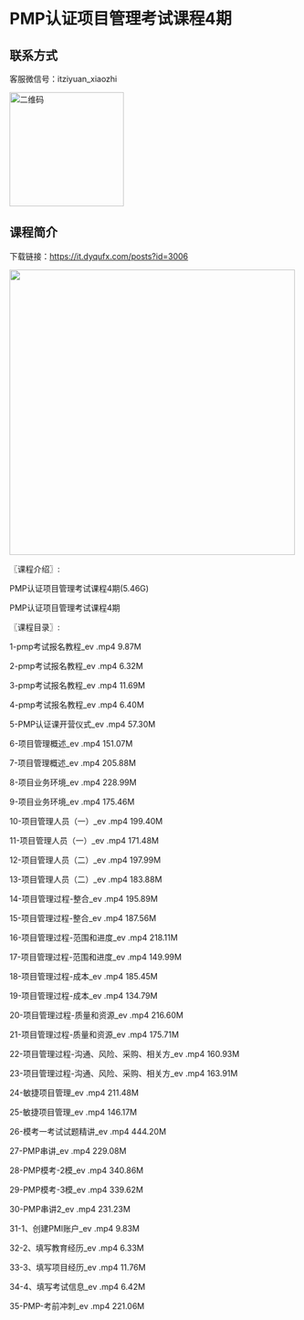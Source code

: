 # PMP认证项目管理考试课程4期

## 联系方式

客服微信号：itziyuan_xiaozhi

<img src="https://ziyuanyun.oss-cn-guangzhou.aliyuncs.com/common/20240614073449/666b82192834a.jpg" width="200" height="200" alt="二维码">

## 课程简介

下载链接：https://it.dyqufx.com/posts?id=3006

<img src="https://ziyuanyun.oss-cn-guangzhou.aliyuncs.com/yun/20240515184912/66449328a4a7e.jpg" width="500" alt="">

  〖课程介绍〗:

 PMP认证项目管理考试课程4期(5.46G)

 PMP认证项目管理考试课程4期



 〖课程目录〗:

 1-pmp考试报名教程_ev .mp4 9.87M

 2-pmp考试报名教程_ev .mp4 6.32M

 3-pmp考试报名教程_ev .mp4 11.69M

 4-pmp考试报名教程_ev .mp4 6.40M

 5-PMP认证课开营仪式_ev .mp4 57.30M

 6-项目管理概述_ev .mp4 151.07M

 7-项目管理概述_ev .mp4 205.88M

 8-项目业务环境_ev .mp4 228.99M

 9-项目业务环境_ev .mp4 175.46M

 10-项目管理人员（一）_ev .mp4 199.40M

 11-项目管理人员（一）_ev .mp4 171.48M

 12-项目管理人员（二）_ev .mp4 197.99M

 13-项目管理人员（二）_ev .mp4 183.88M

 14-项目管理过程-整合_ev .mp4 195.89M

 15-项目管理过程-整合_ev .mp4 187.56M

 16-项目管理过程-范围和进度_ev .mp4 218.11M

 17-项目管理过程-范围和进度_ev .mp4 149.99M

 18-项目管理过程-成本_ev .mp4 185.45M

 19-项目管理过程-成本_ev .mp4 134.79M

 20-项目管理过程-质量和资源_ev .mp4 216.60M

 21-项目管理过程-质量和资源_ev .mp4 175.71M

 22-项目管理过程-沟通、风险、采购、相关方_ev .mp4 160.93M

 23-项目管理过程-沟通、风险、采购、相关方_ev .mp4 163.91M

 24-敏捷项目管理_ev .mp4 211.48M

 25-敏捷项目管理_ev .mp4 146.17M

 26-模考一考试试题精讲_ev .mp4 444.20M

 27-PMP串讲_ev .mp4 229.08M

 28-PMP模考-2模_ev .mp4 340.86M

 29-PMP模考-3模_ev .mp4 339.62M

 30-PMP串讲2_ev .mp4 231.23M

 31-1、创建PMI账户_ev .mp4 9.83M

 32-2、填写教育经历_ev .mp4 6.33M

 33-3、填写项目经历_ev .mp4 11.76M

 34-4、填写考试信息_ev .mp4 6.42M

 35-PMP-考前冲刺_ev .mp4 221.06M

  